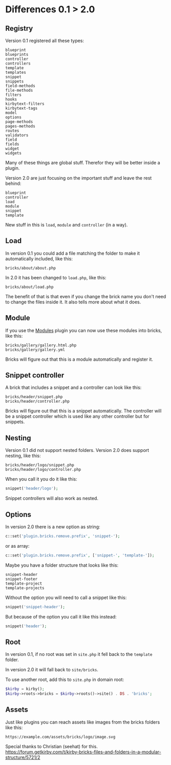 # Differences 0.1 > 2.0

## Registry

Version 0.1 registered all these types:

```text
blueprint
blueprints
controller
controllers
template
templates
snippet
snippets
field-methods
file-methods
filters
hooks
kirbytext-filters
kirbytext-tags
model
options
page-methods
pages-methods
routes
validators
field
fields
widget
widgets
```

Many of these things are global stuff. Therefor they will be better inside a plugin.

Version 2.0 are just focusing on the important stuff and leave the rest behind:

```text
blueprint
controller
load
module
snippet
template
```

New stuff in this is `load`, `module` and `controller` (in a way).

## Load

In version 0.1 you could add a file matching the folder to make it automatically included, like this:

```text
bricks/about/about.php
```

In 2.0 it has been changed to `load.php`, like this:

```text
bricks/about/load.php
```

The benefit of that is that even if you change the brick name you don't need to change the files inside it. It also tells more about what it does.

## Module

If you use the [Modules](https://github.com/getkirby-plugins/modules-plugin) plugin you can now use these modules into bricks, like this:

```text
bricks/gallery/gallery.html.php
bricks/gallery/gallery.yml
```

Bricks will figure out that this is a module automatically and register it.

## Snippet controller

A brick that includes a snippet and a controller can look like this:

```text
bricks/header/snippet.php
bricks/header/controller.php
```

Bricks will figure out that this is a snippet automatically. The controller will be a snippet controller which is used like any other controller but for snippets.

## Nesting

Version 0.1 did not support nested folders. Version 2.0 does support nesting, like this:

```text
bricks/header/logo/snippet.php
bricks/header/logo/controller.php
```

When you call it you do it like this:

```php
snippet('header/logo');
```

Snippet controllers will also work as nested.

## Options

In version 2.0 there is a new option as string:

```php
c::set('plugin.bricks.remove.prefix', 'snippet-');
```

or as array:

```php
c::set('plugin.bricks.remove.prefix', ['snippet-', 'template-']);
```

Maybe you have a folder structure that looks like this:

```text
snippet-header
snippet-footer
template-project
template-projects
```

Without the option you will need to call a snippet like this:

```php
snippet('snippet-header');
```

But because of the option you call it like this instead:

```php
snippet('header');
```

## Root

In version 0.1, if no root was set in `site.php` it fell back to the `template` folder.

In version 2.0 it will fall back to `site/bricks`.

To use another root, add this to `site.php` in domain root:

```php
$kirby = kirby();
$kirby->roots->bricks = $kirby->roots()->site() . DS . 'bricks';
```

## Assets

Just like plugins you can reach assets like images from the bricks folders like this:

```text
https://example.com/assets/bricks/logo/image.svg
```

Special thanks to Christian (seehat) for this.
https://forum.getkirby.com/t/kirby-bricks-files-and-folders-in-a-modular-structure/5721/2